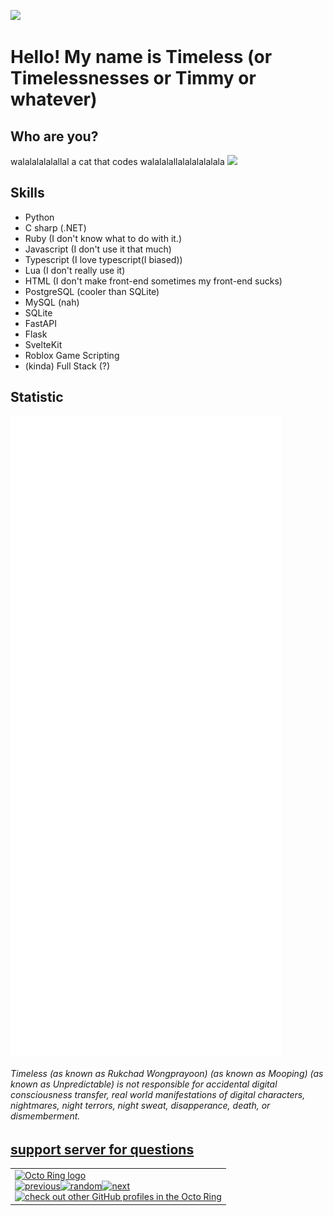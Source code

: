 ![](https://komarev.com/ghpvc/?username=timelessnesses&style=for-the-badge)  

<h1 style="align-items: center; display: flex; justify-content: center;">Hello! My name is Timeless (or Timelessnesses or Timmy or whatever)</h1>  


## Who are you?
walalalalalallal a cat that codes walalalallalalalalalala
![](https://discord.c99.nl/widget/theme-3/890913140278181909.png)  

## Skills

- Python
- C sharp (.NET)
- Ruby (I don't know what to do with it.)
- Javascript (I don't use it that much)
- Typescript (I love typescript(I biased))
- Lua (I don't really use it)
- HTML (I don't make front-end sometimes my front-end sucks)
- PostgreSQL (cooler than SQLite)
- MySQL (nah)
- SQLite
- FastAPI
- Flask
- SvelteKit
- Roblox Game Scripting
- (kinda) Full Stack (?)

## Statistic
<img src="./github-metrics.svg" alt="Github metrics" style="align-items: center; display: flex; justify-content: center;"/>

###### Timeless (as known as Rukchad Wongprayoon) (as known as Mooping) (as known as Unpredictable) is not responsible for accidental digital consciousness transfer, real world manifestations of digital characters, nightmares, night terrors, night sweat, disapperance, death, or dismemberment. 

## [support server for questions](https://discord.gg/hUTfGPdZaP)


<table><tbody><tr><td><a href="https://octo-ring.com/"><img src="https://octo-ring.com/static/img/widget/top.png" width="99%" alt="Octo Ring logo" align="top"></a><br><a href="https://octo-ring.com/p/timelessnesses/prev"><img src="https://octo-ring.com/static/img/widget/prev.png" width="33%" alt="previous" align="top" title="previous profile"></a><a href="https://octo-ring.com/p/timelessnesses/random"><img src="https://octo-ring.com/static/img/widget/random.png" width="33%" alt="random" align="top" title="random profile"></a><a href="https://octo-ring.com/p/timelessnesses/next"><img src="https://octo-ring.com/static/img/widget/next.png" width="33%" alt="next" align="top" title="next profile"></a><br><a href="https://octo-ring.com/"><img src="https://octo-ring.com/static/img/widget/bottom.png" width="99%" alt="check out other GitHub profiles in the Octo Ring" align="top"></a></td></tr></tbody></table>
